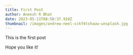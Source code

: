 ```yaml
---
title: First Post
author: Aneesh R Bhat
date: 2023-05-11T08:58:37.918Z
thumbnail: /images/andrew-neel-cckf4tshauw-unsplash.jpg
---
```

T﻿his is the first post

H﻿ope you like it!